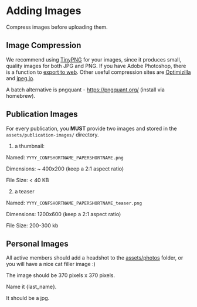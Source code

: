 # Adding Images

Compress images before uploading them.

## Image Compression

We recommend using [TinyPNG](https://tinypng.com/) for your images, since it
produces small, quality images for both JPG and PNG. If you have Adobe
Photoshop, there is a function to
[export to web](http://help.adobe.com/en_US/creativesuite/cs/using/WS6E857477-27FE-4a88-B8A4-074DC3C65F68.html).
Other useful compression sites are [Optimizilla](http://optimizilla.com/) and
[jpeg.io](https://www.jpeg.io/).

A batch alternative is pngquant - https://pngquant.org/ (install via homebrew).

## Publication Images

For every publication, you **MUST** provide two images and stored in the `assets/publication-images/` directory.

1. a thumbnail:

Named: `YYYY_CONFSHORTNAME_PAPERSHORTNAME.png`

Dimensions: ~ 400x200 (keep a 2:1 aspect ratio)

File Size: < 40 KB

2. a teaser

Named: `YYYY_CONFSHORTNAME_PAPERSHORTNAME_teaser.png`

Dimensions: 1200x600 (keep a 2:1 aspect ratio)

File Size: 200-300 kb

## Personal Images

All active members should add a headshot to the [assets/photos](https://github.com/viscollective/viscollective.github.io/tree/main/assets/photos) folder, or you will have a nice cat filler image :)

The image should be 370 pixels x 370 pixels.

Name it {last_name}.

It should be a jpg.

